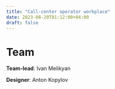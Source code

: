 ```yaml
---
title: "Call-center operator workplace"
date: 2023-08-20T01:12:00+04:00
draft: false
---
```


# Team

**Team-lead**: Ivan Melikyan

**Designer**: Anton Kopylov